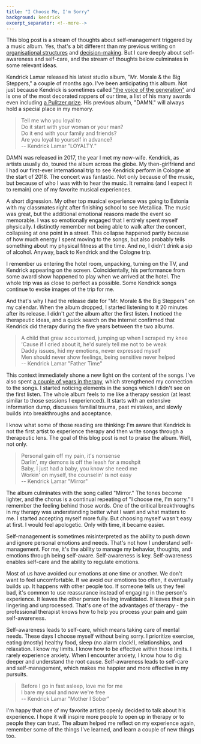 ```yaml
---
title: "I Choose Me, I'm Sorry"
background: kendrick
excerpt_separator: <!--more-->
---
```


This blog post is a stream of thoughts about self-management triggered by a music album. Yes, that's a bit different than my previous writing on [organisational structures](/organizations-size-and-time) and [decision-making](/decision-making-and-organizational-structure). But I care deeply about self-awareness and self-care, and the stream of thoughts below culminates in some relevant ideas.

<!--more-->

Kendrick Lamar released his latest studio album, "Mr. Morale & the Big Steppers," a couple of months ago. I've been anticipating this album. Not just because Kendrick is sometimes called ["the voice of the generation"](//thenation.com/article/culture/qa-marcus-moore-kendrick-lamar/) and is one of the most decorated rappers of our time, a list of his many awards even including [a Pulitzer prize](//pulitzer.org/winners/kendrick-lamar). His previous album, "DAMN." will always hold a special place in my memory.

> Tell me who you loyal to<br>
> Do it start with your woman or your man?<br>
> Do it end with your family and friends?<br>
> Are you loyal to yourself in advance?<br>
> -- Kendrick Lamar "LOYALTY."

DAMN was released in 2017, the year I met my now-wife. Kendrick, as artists usually do, toured the album across the globe. My then-girlfriend and I had our first-ever international trip to see Kendrick perform in Cologne at the start of 2018. The concert was fantastic. Not only because of the music, but because of who I was with to hear the music. It remains (and I expect it to remain) one of my favorite musical experiences.

A short digression. My other top musical experience was going to Estonia with my classmates right after finishing school to see Metallica. The music was great, but the additional emotional reasons made the event so memorable. I was so emotionally engaged that I entirely spent myself physically. I distinctly remember not being able to walk after the concert, collapsing at one point in a street. This collapse happened partly because of how much energy I spent moving to the songs, but also probably tells something about my physical fitness at the time. And no, I didn't drink a sip of alcohol. Anyway, back to Kendrick and the Cologne trip.

I remember us entering the hotel room, unpacking, turning on the TV, and Kendrick appearing on the screen. Coincidentally, his performance from some award show happened to play when we arrived at the hotel. The whole trip was as close to perfect as possible. Some Kendrick songs continue to evoke images of the trip for me.

And that's why I had the release date for "Mr. Morale & the Big Steppers" on my calendar. When the album dropped, I started listening to it 20 minutes after its release. I didn't _get_ the album after the first listen. I noticed the therapeutic ideas, and a quick search on the internet confirmed that Kendrick did therapy during the five years between the two albums.

> A child that grew accustomed, jumping up when I scraped my knee<br>
> 'Cause if I cried about it, he'd surely tell me not to be weak<br>
> Daddy issues, hid my emotions, never expressed myself<br>
> Men should never show feelings, being sensitive never helped<br>
> -- Kendrick Lamar "Father Time"

This context immediately shone a new light on the content of the songs. I've also spent [a couple of years in therapy](/two-years-in-psychotherapy), which strengthened my connection to the songs. I started noticing elements in the songs which I didn't see on the first listen. The whole album feels to me like a therapy session (at least similar to those sessions I experienced). It starts with an extensive information dump, discusses familial trauma, past mistakes, and slowly builds into breakthroughs and acceptance.

I know what some of those reading are thinking: I'm aware that Kendrick is not the first artist to experience therapy and then write songs through a therapeutic lens. The goal of this blog post is not to praise the album. Well, not only.

> Personal gain off my pain, it's nonsense<br>
> Darlin', my demons is off the leash for a moshpit<br>
> Baby, I just had a baby, you know she need me<br>
> Workin' on myself, the counselin' is not easy<br>
> -- Kendrick Lamar "Mirror"

The album culminates with the song called "Mirror." The tones become lighter, and the chorus is a continual repeating of "I choose me, I'm sorry." I remember the feeling behind those words. One of the critical breakthroughs in my therapy was understanding better what I want and what matters to me. I started accepting myself more fully. But choosing myself wasn't easy at first. I would feel apologetic. Only with time, it became easier.

Self-management is sometimes misinterpreted as the ability to push down and ignore personal emotions and needs. That's not how I understand self-management. For me, it's the ability to manage my behavior, thoughts, and emotions through being self-aware. Self-awareness is key. Self-awareness enables self-care and the ability to regulate emotions.

Most of us have avoided our emotions at one time or another. We don't want to feel uncomfortable. If we avoid our emotions too often, it eventually builds up. It happens with other people too. If someone tells us they feel bad, it's common to use reassurance instead of engaging in the person's experience. It leaves the other person feeling invalidated. It leaves their pain lingering and unprocessed. That's one of the advantages of therapy - the professional therapist knows how to help you process your pain and gain self-awareness.

Self-awareness leads to self-care, which means taking care of mental needs. These days I choose myself without being sorry. I prioritize exercise, eating (mostly) healthy food, sleep (no alarm clock!), relationships, and relaxation. I know my limits. I know how to be effective within those limits. I rarely experience anxiety. When I encounter anxiety, I know how to dig deeper and understand the root cause. Self-awareness leads to self-care and self-management, which makes me happier and more effective in my pursuits.

> Before I go in fast asleep, love me for me<br>
> I bare my soul and now we're free<br>
> -- Kendrick Lamar "Mother I Sober"

I'm happy that one of my favorite artists openly decided to talk about his experience. I hope it will inspire more people to open up in therapy or to people they can trust. The album helped me reflect on my experience again, remember some of the things I've learned, and learn a couple of new things too.
